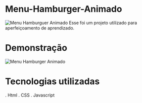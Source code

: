 # Menu-Hamburger-Animado
![Menu Hamburguer Animado](https://user-images.githubusercontent.com/96296979/175936680-8c10435b-d7c0-427a-8f7b-00b94e608a9d.png)
Esse foi um projeto utilizado para aperfeiçoamento de aprendizado.

# Demonstração
![Menu Hamburger Animado](https://user-images.githubusercontent.com/96296979/175944456-27fe67f5-dc31-4f7e-b611-8aefa5df6fba.gif)

# Tecnologias utilizadas
. Html
. CSS
. Javascript
